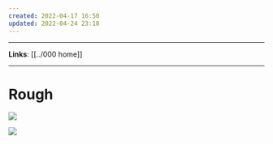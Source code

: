 ```yaml
---
created: 2022-04-17 16:50
updated: 2022-04-24 23:18
---
```

---
**Links**: [[../000 home]]

---
# Rough

![](https://us-central1-progress-markdown.cloudfunctions.net/progress/10)

![](https://us-central1-progress-markdown.cloudfunctions.net/progress/80)


